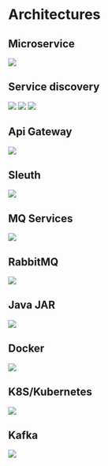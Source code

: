 # Architectures

## Microservice

![](assets/Microservices.png)

## Service discovery

![](assets/Untitled.png)
![](assets/Untitled1.png)
![](assets/Untitled2.png)

## Api Gateway

![](assets/Untitled3.png)

## Sleuth

![](assets/Untitled4.png)

## MQ Services

![](assets/Untitled5.png)

## RabbitMQ

![](assets/Untitled6.png)

## Java JAR

![](assets/Untitled7.png)

## Docker

![](assets/Untitled8.png)

## K8S/Kubernetes

![](assets/Untitled9.png)

## Kafka

![](assets/Untitled10.png)